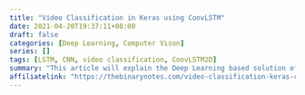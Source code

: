 ```yaml
---
title: "Video Classification in Keras using ConvLSTM"
date: 2021-04-20T19:37:11+08:00
draft: false
categories: [Deep Learning, Computer Vison]
series: []
tags: [LSTM, CNN, video classification, ConvLSTM2D]
summary: "This article will explain the Deep Learning based solution of the Video Classification task in Keras using ConvLSTM layers."
affiliatelink: "https://thebinarynotes.com/video-classification-keras-convlstm/"
---
```

